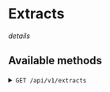 # Extracts

*details*

## Available methods

<details>
<summary><code>GET /api/v1/extracts</code></summary>

`RESULT`

```
[
    
]
```
</details>